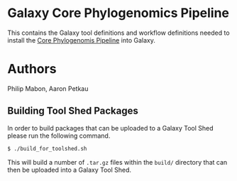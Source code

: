 Galaxy Core Phylogenomics Pipeline
==================================

This contains the Galaxy tool definitions and workflow definitions needed to install the [Core Phylogenomis Pipeline](https://github.com/apetkau/core-phylogenomics) into Galaxy.

Authors
=======

Philip Mabon, Aaron Petkau


Building Tool Shed Packages
---------------------------

In order to build packages that can be uploaded to a Galaxy Tool Shed please run the following command.

```bash
$ ./build_for_toolshed.sh
```

This will build a number of `.tar.gz` files within the `build/` directory that can then be uploaded into a Galaxy Tool Shed.
